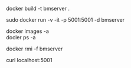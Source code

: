 


docker build -t bmserver .



sudo docker run -v -it -p 5001:5001 -d bmserver


docker images -a   
docler ps -a

docker rmi -f bmserver   



curl localhost:5001
